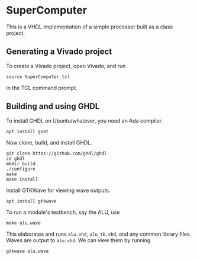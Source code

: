 # SuperComputer

This is a VHDL implementation of a simple processor built as a class project.

## Generating a Vivado project

To create a Vivado project, open Vivado, and run

```
source SuperComputer.tcl
```

in the TCL command prompt.

## Building and using GHDL

To install GHDL on Ubuntu/whatever, you need an Ada compiler.

```
apt install gnat
```

Now clone, build, and install GHDL.

```
git clone https://github.com/ghdl/ghdl
cd ghdl
mkdir build
./configure
make
make install
```

Install GTKWave for viewing wave outputs.

```
apt install gtkwave
```

To run a module's testbench, say the ALU, use

```
make alu.wave
```

This elaborates and runs `alu.vhd`, `alu_tb.vhd`, and any common library files.
Waves are output to `alu.vhd`. We can view them by running

```
gtkwave alu.wave
```
